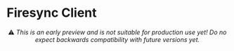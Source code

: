 # Firesync Client

<p align="center">
⚠️ <em>This is an early preview and is not suitable for production use yet! Do no expect backwards compatibility with future versions yet.</em>
</p>

